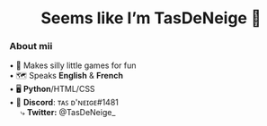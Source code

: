 <h1 align="center">Seems like I’m TasDeNeige 👋</h1>
 
<h3>About mii</h3>
• 👾 Makes silly little games for fun <br>
• 🗺️ Speaks <b>English</b> & <b>French</b> <br>
• 🖥️ <b>Python</b>/HTML/CSS <br>
• 💬 <b>Discord</b>: ᴛᴀꜱ ᴅ'ɴᴇɪɢᴇ#1481 <br>
 &nbsp;&nbsp;&nbsp;&nbsp; ⤷ <b>Twitter:</b> @TasDeNeige_


<!---
[![My Skills](https://skillicons.dev/icons?i=py,html,css,twitter,discord&perline=3)](https://skillicons.dev)

TasDeNeige/TasDeNeige is a ✨ special ✨ repository because its `README.md` (this file) appears on your GitHub profile.
You can click the Preview link to take a look at your changes.
--->

